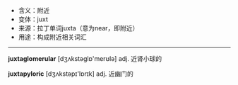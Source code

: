 - <span class="definition">含义：附近</span>
- <span class="definition">变体：juxt</span>
- <span class="definition">来源：拉丁单词juxta（意为near，即附近）</span>
- <span class="definition">用途：构成附近相关词汇</span>

---

<span class="vocabulary">**juxtaglomerular**</span> [dʒʌkstəglɒ'merʊlə] adj. 近肾小球的

<span class="vocabulary">**juxtapyloric**</span> [dʒʌkstəpɪ'lɒrɪk] adj. 近幽门的

